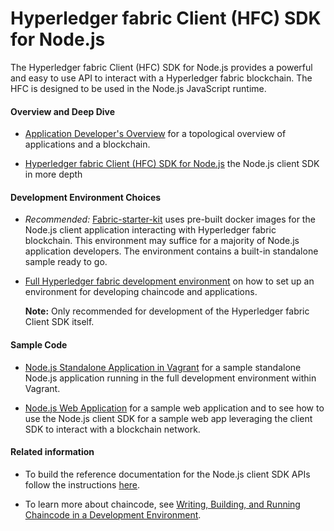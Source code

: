 # Hyperledger fabric Client (HFC) SDK for Node.js 

The Hyperledger fabric Client (HFC) SDK for Node.js provides a powerful and easy to use API to interact with a Hyperledger fabric blockchain. The HFC is designed to be used in the Node.js JavaScript runtime.

#### Overview and Deep Dive

* [Application Developer's Overview](app-overview.md) for a topological overview of applications and a blockchain.

* [Hyperledger fabric Client (HFC) SDK for Node.js](node-sdk-indepth.md) the Node.js client SDK in more depth

#### Development Environment Choices

* *Recommended:* [Fabric-starter-kit](http://hyperledger-fabric.readthedocs.io/en/latest/#fabric-starter-kit) uses pre-built docker images for the Node.js client application interacting with Hyperledger fabric blockchain. This environment may suffice for a majority of Node.js application developers. The environment contains a built-in standalone sample ready to go.

* [Full Hyperledger fabric development environment](app-developer-env-setup.md) on how to set up an environment for developing chaincode and applications.
  
  **Note:** Only recommended for development of the Hyperledger fabric Client SDK itself.


#### Sample Code

* [Node.js Standalone Application in Vagrant](sample-standalone-app.md) for a sample standalone Node.js application running in the full development environment within Vagrant.

* [Node.js Web Application](sample-web-app.md) for a sample web application and to see how to use the Node.js client SDK for a sample web app leveraging the client SDK to interact with a blockchain network.



#### Related information

   * To build the reference documentation for the Node.js client SDK APIs follow the instructions [here](app-developer-env-setup.md).

   * To learn more about chaincode, see [Writing, Building, and Running Chaincode in a Development Environment](http://hyperledger-fabric.readthedocs.io/en/latest/Setup/Chaincode-setup).